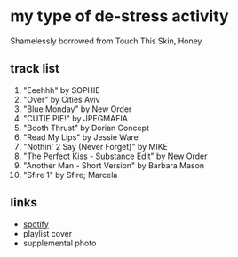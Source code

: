 # my type of de-stress activity

Shamelessly borrowed from Touch This Skin, Honey

## track list

1. "Eeehhh" by SOPHIE
2. "Over" by Cities Aviv
3. "Blue Monday" by New Order
4. "CUTIE PIE!" by JPEGMAFIA
5. "Booth Thrust" by Dorian Concept
6. "Read My Lips" by Jessie Ware
7. "Nothin' 2 Say (Never Forget)" by MIKE
8. "The Perfect Kiss - Substance Edit" by New Order
9. "Another Man - Short Version" by Barbara Mason
10. "Sfire 1" by Sfire; Marcela

## links

- [spotify](https://open.spotify.com/playlist/3C0JhmmYK7sFujgw07wKa3)
- playlist cover
- supplemental photo
